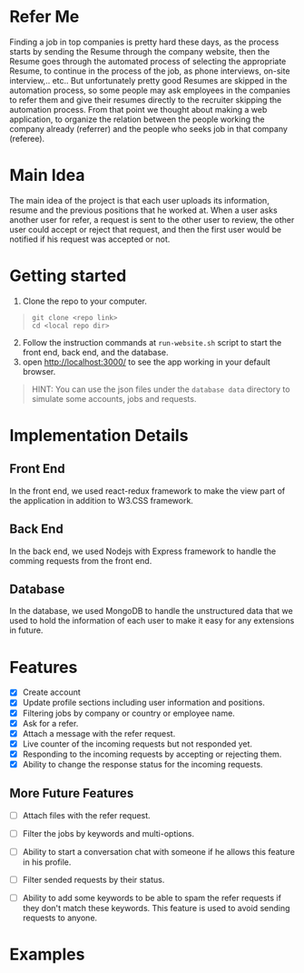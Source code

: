 # Refer Me

Finding a job in top companies is pretty hard these days, as the process starts by sending the Resume through the company website, then the Resume goes through the automated process of selecting the appropriate Resume, to continue in the process of the job, as phone interviews, on-site interview,.. etc.. But unfortunately pretty good Resumes are skipped in the automation process, so some people may ask employees in the companies to refer them and give their resumes directly to the recruiter skipping the automation process. From that point we thought about making a web application, to organize the relation between the people working the company already (referrer) and the people who seeks job in that company (referee).

# Main Idea

The main idea of the project is that each user uploads its information, resume and the previous positions that he worked at. When a user asks another user for refer, a request is sent to the other user to review, the other user could accept or reject that request, and then the first user would be notified if his request was accepted or not. 

# Getting started
1. Clone the repo to your computer.
>```
>git clone <repo link>
>cd <local repo dir>
>```
2. Follow the instruction commands at `run-website.sh` script to start the front end, back end, and the database.<br>
3. open [http://localhost:3000/](http://localhost:3000/) to see the app working in your default browser.<br>

>HINT: You can use the json files under the `database data` directory to simulate some accounts, jobs and requests.


# Implementation Details

## Front End

In the front end, we used react-redux framework to make the view part of the application in addition to W3.CSS framework.

## Back End

In the back end, we used Nodejs with Express framework to handle the comming requests from the front end.

## Database

In the database, we used MongoDB to handle the unstructured data that we used to hold the information of each user to make it easy for any extensions in future.

# Features
- [x] Create account
- [x] Update profile sections including user information and positions.
- [x] Filtering jobs by company or country or employee name.
- [x] Ask for a refer.
- [x] Attach a message with the refer request.
- [x] Live counter of the incoming requests but not responded yet.
- [x] Responding to the incoming requests by accepting or rejecting them.
- [x] Ability to change the response status for the incoming requests.
## More Future Features
- [ ] Attach files with the refer request.
- [ ] Filter the jobs by keywords and multi-options.
- [ ] Ability to start a conversation chat with someone if he allows this feature in his profile.
- [ ] Filter sended requests by their status.
- [ ] Ability to add some keywords to be able to spam the refer requests if they don't match these keywords. This feature is used to avoid sending requests to anyone.


# Examples

